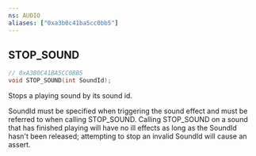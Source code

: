 ```yaml
---
ns: AUDIO
aliases: ["0xa3b0c41ba5cc0bb5"]
---
```

## STOP_SOUND

```c
// 0xA3B0C41BA5CC0BB5
void STOP_SOUND(int SoundId);
```

Stops a playing sound by its sound id.

SoundId must be specified when triggering the sound effect and must be referred to when calling STOP_SOUND. Calling STOP_SOUND on a sound that has finished playing will have no ill effects as long as the SoundId hasn't been released; attempting to stop an invalid SoundId will cause an assert.

